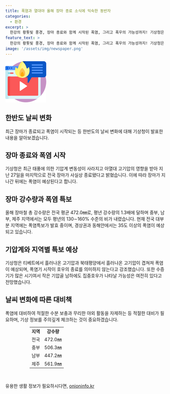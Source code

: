```yaml
---
title: 폭염과 열대야 올해 장마 종료 소식에 익숙한 동반자
categories:
  - 환경
excerpt: >
  한강의 황톳빛 풍경, 장마 종료와 함께 시작된 폭염, 그리고 폭우의 가능성까지! 기상청은 장마가 사실상 종료되었으며, 한동안 폭염이 이어질 것으로 예상된다고 밝혔다. 올해 장마 총 강수량은 평년 대비 1.3배에 이르며, 폭염특보가 발효된 상황이다. 티베트와 북태평양 고기압의 영향으로 폭염이 예상되며, 이에 대비해야 한다.
feature_text: >
  한강의 황톳빛 풍경, 장마 종료와 함께 시작된 폭염, 그리고 폭우의 가능성까지! 기상청은 장마가 사실상 종료되었으며, 한동안 폭염이 이어질 것으로 예상된다고 밝혔다. 올해 장마 총 강수량은 평년 대비 1.3배에 이르며, 폭염특보가 발효된 상황이다. 티베트와 북태평양 고기압의 영향으로 폭염이 예상되며, 이에 대비해야 한다.
image: '/assets/img/newspaper.png'
---
```


<p><img src="/assets/img/news.png" alt="rentncar 속보" /></p>

<h2 data-ke-size="size26">한반도 날씨 변화</h2>

<p data-ke-size="size16">최근 장마가 종료되고 폭염이 시작되는 등 한반도의 날씨 변화에 대해 기상청이 발표한 내용을 알아보겠습니다.</p>

<h2 data-ke-size="size26">장마 종료와 폭염 시작</h2>

<p data-ke-size="size16">기상청은 최근 태풍에 의한 기압계 변동성이 사라지고 아열대 고기압의 영향을 받아 지난 27일을 마지막으로 전국 장마가 사실상 종료됐다고 밝혔습니다. 이에 따라 장마가 지나간 뒤에는 폭염이 예상된다고 합니다.</p>

<h2 data-ke-size="size26">장마 강수량과 폭염 특보</h2>

<p data-ke-size="size16">올해 장마철 총 강수량은 전국 평균 472.0㎜로, 평년 강수량의 1.3배에 달하며 중부, 남부, 제주 지역에서는 모두 평년의 130∼160% 수준의 비가 내렸습니다. 현재 전국 대부분 지역에는 폭염특보가 발효 중이며, 경상권과 동해안에서는 35도 이상의 폭염이 예상되고 있습니다.</p>

<h2 data-ke-size="size26">기압계와 지역별 특보 예상</h2>

<p data-ke-size="size16">기상청은 티베트에서 흘러나온 고기압과 북태평양에서 흘러나온 고기압이 겹쳐져 폭염이 예상되며, 폭염기 시작이 호우의 종료를 의미하지 않는다고 강조했습니다. 또한 수증기가 많은 시기여서 작은 기압골 남하에도 집중호우가 나타날 가능성은 여전히 있다고 전망했습니다.</p>

<h2 data-ke-size="size26">날씨 변화에 따른 대비책</h2>

<p data-ke-size="size16">폭염에 대비하여 적절한 수분 보충과 무리한 야외 활동을 자제하는 등 적절한 대비가 필요하며, 기상 정보를 주의깊게 체크하는 것이 중요하겠습니다.</p>

<table style="width: 70%; margin-left: auto; margin-right: auto;">
<tbody>
<tr>
<td style="text-align: center; height: 17px;"><b>지역</b></td>
<td style="text-align: center; height: 17px;"><b>강수량</b></td>
</tr>
<tr>
<td style="text-align: center; height: 17px;">전국</td>
<td style="text-align: center; height: 17px;">472.0㎜</td>
</tr>
<tr>
<td style="text-align: center; height: 17px;">중부</td>
<td style="text-align: center; height: 17px;">506.3㎜</td>
</tr>
<tr>
<td style="text-align: center; height: 17px;">남부</td>
<td style="text-align: center; height: 17px;">447.2㎜</td>
</tr>
<tr>
<td style="text-align: center; height: 17px;">제주</td>
<td style="text-align: center; height: 17px;">561.9㎜</td>
</tr>
</tbody>
</table>

<p data-ke-size="size16"><br></p>
유용한 생활 정보가 필요하시다면, <a href="https://onioninfo.kr" rel="dofollow">onioninfo.kr</a>


